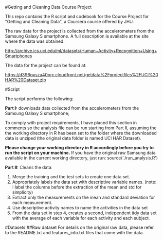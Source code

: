 #Getting and Cleaning Data Course Project

This repo contains the R script and codebook for the Course Project for "Getting and Cleaning Data", a Coursera course offered by JHU.

The raw data for the project is  collected from the accelerometers from the Samsung Galaxy S smartphone. A full description is available at the site where the data was obtained: 

http://archive.ics.uci.edu/ml/datasets/Human+Activity+Recognition+Using+Smartphones 

The data for the project can be found at: 

https://d396qusza40orc.cloudfront.net/getdata%2Fprojectfiles%2FUCI%20HAR%20Dataset.zip 

#Script

The script performs the following:

**Part I:** downloads data collected from the accelerometers from the Samsung Galaxy S smartphone;

To comply with project requirements, I have placed this section in comments so the analysis file can be run starting from Part II, assuming the the working directory in R has been set to the folder where the downloaded data is unziped (the original data folder is named UCI HAR Dataset). 

**Please change your working directory in R accordingly before you try to run the script on your machine.**
If you have the original raw Samsung data available in the current working directory, just run:
source('./run_analysis.R')

**Part II:** Cleans the data:

1.  Merge the training and the test sets to create one data set.
2.  Appropriately labels the data set with descriptive variable names. (note: I label the columns before the extraction of the mean and std for simplicity)
3.  Extract only the measurements on the mean and standard deviation for each measurement. 
4.  Use descriptive activity names to name the activities in the data set
5.  From the data set in step 4, creates a second, independent tidy data set with the average of each variable for each activity and each subject.



#Datasets
##Raw dataset
For details on the original raw data, please refer to the README.txt and features_info.txt files that come with the data.

